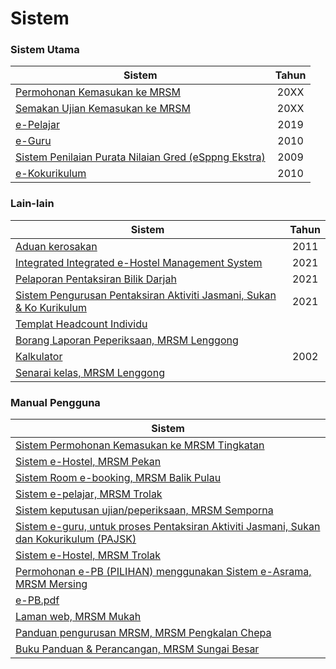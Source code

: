 # Sistem

### Sistem Utama

| Sistem                                               | Tahun |
| ---------------------------------------------------- | :---: |
| [Permohonan Kemasukan ke MRSM](sistem.md)            |  20XX |
| [Semakan Ujian Kemasukan ke MRSM](https://mrsm.mara.gov.my/MARATawaranf1/frmLoginSemakanF1.aspx) |  20XX |
| [e-Pelajar](http://www.mrsmkotakinabalu.edu.my/epelajar/login.asp) |  2019 |
| [e-Guru](http://www.mrsmsemporna.edu.my/skoq/contents/Loginguru.asp) |  2010 |
| [Sistem Penilaian Purata Nilaian Gred (eSppng Ekstra)](https://uppmmrsmlangkawi.com/esppng) |  2009 |
| [e-Kokurikulum](http://www.mrsmserting.com/SKOQ/Contents/loginKoq.asp) |  2010 |


### Lain-lain

| Sistem                                           | Tahun |
| ------------------------------------------------ | :---: |
| [Aduan kerosakan](https://mrsmict.wixsite.com/mrsmkkmaintainance/aduan-kerosakkan)                                  |  2011 |
| [Integrated Integrated e-Hostel Management System](http://e-hostel.net/trans_hostel) |  2021 |
| [Pelaporan Pentaksiran Bilik Darjah](https://mylink.la/nurmujahadah02) |  2021 |
| [Sistem Pengurusan Pentaksiran Aktiviti Jasmani, Sukan &amp; Ko Kurikulum](http://syspajskxxxonline.uppmlgg.com/index_pajsk.asp) |  2021 |
| [Templat Headcount Individu](https://maranet-my.sharepoint.com/:x:/g/personal/joespenzal_mara_gov_my/EfRb-OhMT8hFqlBPfSu8GZ4BpVBxAzzcNXAz_KWWl_VyFw?e=FqpV7A) |       |
| [Borang Laporan Peperiksaan, MRSM Lenggong](http://examreportofficialuppmlgg168.uppmlgg.com/index.asp) |       |
| [Kalkulator](http://kalkulatorpng4mrsm.uppmlgg.com/calculatorPNGatas.asp)                                      |  2002 |
| [Senarai kelas, MRSM Lenggong](http://www.uppmlgg.com/senaraikelas.html) |       |

### Manual Pengguna

| Sistem                                                                                  |
| --------------------------------------------------------------------------------------- |
| [Sistem Permohonan Kemasukan ke MRSM Tingkatan](material/Sistem-Permohonan-MRSM.pdf) |
| [Sistem e-Hostel, MRSM Pekan](http://tar.mrsm.edu.my/data/pelajar/asrama/borang-pb.pdf) |
| [Sistem Room e-booking, MRSM Balik Pulau](Sistem-Room-e-booking.pdf)                 |
| [Sistem e-pelajar, MRSM Trolak](material/epelajar.pdf)                               |
| [Sistem keputusan ujian/peperiksaan, MRSM Semporna](material/semakan\_keputusan.pdf) |
| [Sistem e-guru, untuk proses Pentaksiran Aktiviti Jasmani, Sukan dan Kokurikulum (PAJSK)](material/eguru.pdf) |
| [Sistem e-Hostel, MRSM Trolak](material/E-HOSTEL.pdf)                                |
| [Permohonan e-PB (PILIHAN) menggunakan Sistem e-Asrama, MRSM Mersing](material/e-PB.pdf) |
| [e-PB.pdf](material/e-PB.pdf)                                                        |
| [Laman web, MRSM Mukah](material/web-mukah.pdf)                                      |
| [Panduan pengurusan MRSM, MRSM Pengkalan Chepa](material/pengurusan\_mrsm.pdf)        |
| [Buku Panduan & Perancangan, MRSM Sungai Besar](https://anyflip.com/mkaug/elxb/)      |
